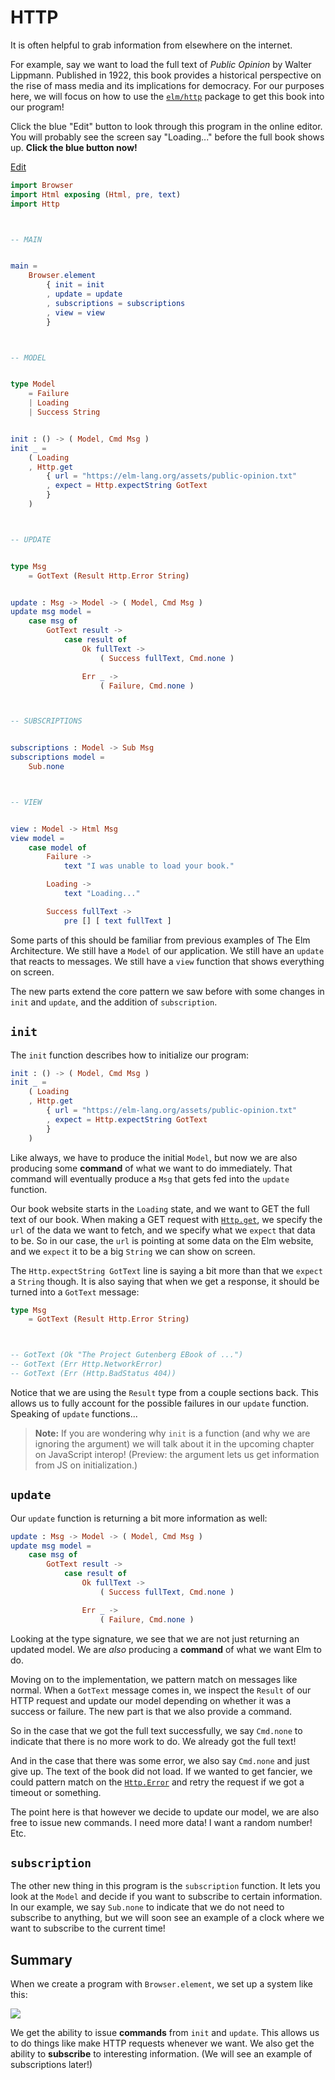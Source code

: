# HTTP

It is often helpful to grab information from elsewhere on the internet.

For example, say we want to load the full text of _Public Opinion_ by Walter Lippmann. Published in 1922, this book provides a historical perspective on the rise of mass media and its implications for democracy. For our purposes here, we will focus on how to use the [`elm/http`][http] package to get this book into our program!

Click the blue "Edit" button to look through this program in the online editor. You will probably see the screen say "Loading..." before the full book shows up. **Click the blue button now!**

[http]: https://package.elm-lang.org/packages/elm/http/latest

<div class="edit-link"><a href="https://elm-lang.org/examples/book">Edit</a></div>

```elm
import Browser
import Html exposing (Html, pre, text)
import Http



-- MAIN


main =
    Browser.element
        { init = init
        , update = update
        , subscriptions = subscriptions
        , view = view
        }



-- MODEL


type Model
    = Failure
    | Loading
    | Success String


init : () -> ( Model, Cmd Msg )
init _ =
    ( Loading
    , Http.get
        { url = "https://elm-lang.org/assets/public-opinion.txt"
        , expect = Http.expectString GotText
        }
    )



-- UPDATE


type Msg
    = GotText (Result Http.Error String)


update : Msg -> Model -> ( Model, Cmd Msg )
update msg model =
    case msg of
        GotText result ->
            case result of
                Ok fullText ->
                    ( Success fullText, Cmd.none )

                Err _ ->
                    ( Failure, Cmd.none )



-- SUBSCRIPTIONS


subscriptions : Model -> Sub Msg
subscriptions model =
    Sub.none



-- VIEW


view : Model -> Html Msg
view model =
    case model of
        Failure ->
            text "I was unable to load your book."

        Loading ->
            text "Loading..."

        Success fullText ->
            pre [] [ text fullText ]
```

Some parts of this should be familiar from previous examples of The Elm Architecture. We still have a `Model` of our application. We still have an `update` that reacts to messages. We still have a `view` function that shows everything on screen.

The new parts extend the core pattern we saw before with some changes in `init` and `update`, and the addition of `subscription`.

## `init`

The `init` function describes how to initialize our program:

```elm
init : () -> ( Model, Cmd Msg )
init _ =
    ( Loading
    , Http.get
        { url = "https://elm-lang.org/assets/public-opinion.txt"
        , expect = Http.expectString GotText
        }
    )
```

Like always, we have to produce the initial `Model`, but now we are also producing some **command** of what we want to do immediately. That command will eventually produce a `Msg` that gets fed into the `update` function.

Our book website starts in the `Loading` state, and we want to GET the full text of our book. When making a GET request with [`Http.get`][get], we specify the `url` of the data we want to fetch, and we specify what we `expect` that data to be. So in our case, the `url` is pointing at some data on the Elm website, and we `expect` it to be a big `String` we can show on screen.

The `Http.expectString GotText` line is saying a bit more than that we `expect` a `String` though. It is also saying that when we get a response, it should be turned into a `GotText` message:

```elm
type Msg
    = GotText (Result Http.Error String)



-- GotText (Ok "The Project Gutenberg EBook of ...")
-- GotText (Err Http.NetworkError)
-- GotText (Err (Http.BadStatus 404))
```

Notice that we are using the `Result` type from a couple sections back. This allows us to fully account for the possible failures in our `update` function. Speaking of `update` functions...

[get]: https://package.elm-lang.org/packages/elm/http/latest/Http#get

> **Note:** If you are wondering why `init` is a function (and why we are ignoring the argument) we will talk about it in the upcoming chapter on JavaScript interop! (Preview: the argument lets us get information from JS on initialization.)

## `update`

Our `update` function is returning a bit more information as well:

```elm
update : Msg -> Model -> ( Model, Cmd Msg )
update msg model =
    case msg of
        GotText result ->
            case result of
                Ok fullText ->
                    ( Success fullText, Cmd.none )

                Err _ ->
                    ( Failure, Cmd.none )
```

Looking at the type signature, we see that we are not just returning an updated model. We are _also_ producing a **command** of what we want Elm to do.

Moving on to the implementation, we pattern match on messages like normal. When a `GotText` message comes in, we inspect the `Result` of our HTTP request and update our model depending on whether it was a success or failure. The new part is that we also provide a command.

So in the case that we got the full text successfully, we say `Cmd.none` to indicate that there is no more work to do. We already got the full text!

And in the case that there was some error, we also say `Cmd.none` and just give up. The text of the book did not load. If we wanted to get fancier, we could pattern match on the [`Http.Error`][Error] and retry the request if we got a timeout or something.

The point here is that however we decide to update our model, we are also free to issue new commands. I need more data! I want a random number! Etc.

[Error]: https://package.elm-lang.org/packages/elm/http/latest/Http#Error

## `subscription`

The other new thing in this program is the `subscription` function. It lets you look at the `Model` and decide if you want to subscribe to certain information. In our example, we say `Sub.none` to indicate that we do not need to subscribe to anything, but we will soon see an example of a clock where we want to subscribe to the current time!

## Summary

When we create a program with `Browser.element`, we set up a system like this:

![](diagrams/element.svg)

We get the ability to issue **commands** from `init` and `update`. This allows us to do things like make HTTP requests whenever we want. We also get the ability to **subscribe** to interesting information. (We will see an example of subscriptions later!)
